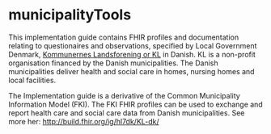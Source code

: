# municipalityTools
This implementation guide contains FHIR profiles and documentation relating to questionaires and observations, specified by Local Government Denmark, [Kommunernes Landsforening or KL](https://www.kl.dk/) in Danish. KL is a non-profit organisation financed by the Danish municipalities. The Danish municipalities deliver health and social care in homes, nursing homes and local facilities.

The Implementation guide is a derivative of the Common Municipality Information Model (FKI). The FKI FHIR profiles can be used to exchange and report health care and social care data from Danish municipalities. See more her: http://build.fhir.org/ig/hl7dk/KL-dk/